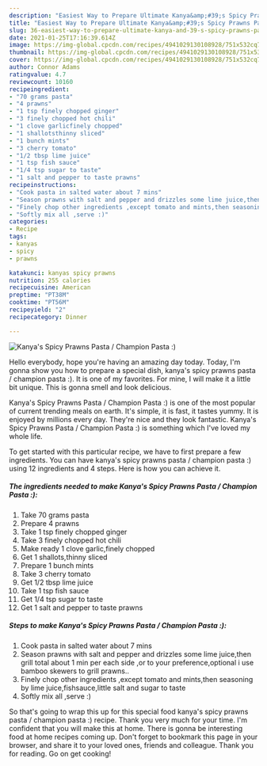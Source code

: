 ```yaml
---
description: "Easiest Way to Prepare Ultimate Kanya&amp;#39;s Spicy Prawns Pasta / Champion Pasta :)"
title: "Easiest Way to Prepare Ultimate Kanya&amp;#39;s Spicy Prawns Pasta / Champion Pasta :)"
slug: 36-easiest-way-to-prepare-ultimate-kanya-and-39-s-spicy-prawns-pasta-champion-pasta
date: 2021-01-25T17:16:39.614Z
image: https://img-global.cpcdn.com/recipes/4941029130108928/751x532cq70/kanyas-spicy-prawns-pasta-champion-pasta-recipe-main-photo.jpg
thumbnail: https://img-global.cpcdn.com/recipes/4941029130108928/751x532cq70/kanyas-spicy-prawns-pasta-champion-pasta-recipe-main-photo.jpg
cover: https://img-global.cpcdn.com/recipes/4941029130108928/751x532cq70/kanyas-spicy-prawns-pasta-champion-pasta-recipe-main-photo.jpg
author: Connor Adams
ratingvalue: 4.7
reviewcount: 10160
recipeingredient:
- "70 grams pasta"
- "4 prawns"
- "1 tsp finely chopped ginger"
- "3 finely chopped hot chili"
- "1 clove garlicfinely chopped"
- "1 shallotsthinny sliced"
- "1 bunch mints"
- "3 cherry tomato"
- "1/2 tbsp lime juice"
- "1 tsp fish sauce"
- "1/4 tsp sugar to taste"
- "1 salt and pepper to taste prawns"
recipeinstructions:
- "Cook pasta in salted water about 7 mins"
- "Season prawns with salt and pepper and drizzles some lime juice,then grill total about 1 min per each side ,or to your preference,optional i use bamboo skewers to grill prawns.."
- "Finely chop other ingredients ,except tomato and mints,then seasoning by lime juice,fishsauce,little salt and sugar to taste"
- "Softly mix all ,serve :)"
categories:
- Recipe
tags:
- kanyas
- spicy
- prawns

katakunci: kanyas spicy prawns 
nutrition: 255 calories
recipecuisine: American
preptime: "PT38M"
cooktime: "PT56M"
recipeyield: "2"
recipecategory: Dinner

---
```



![Kanya&#39;s Spicy Prawns Pasta / Champion Pasta :)](https://img-global.cpcdn.com/recipes/4941029130108928/751x532cq70/kanyas-spicy-prawns-pasta-champion-pasta-recipe-main-photo.jpg)

Hello everybody, hope you're having an amazing day today. Today, I'm gonna show you how to prepare a special dish, kanya&#39;s spicy prawns pasta / champion pasta :). It is one of my favorites. For mine, I will make it a little bit unique. This is gonna smell and look delicious.



Kanya&#39;s Spicy Prawns Pasta / Champion Pasta :) is one of the most popular of current trending meals on earth. It's simple, it is fast, it tastes yummy. It is enjoyed by millions every day. They're nice and they look fantastic. Kanya&#39;s Spicy Prawns Pasta / Champion Pasta :) is something which I've loved my whole life.


To get started with this particular recipe, we have to first prepare a few ingredients. You can have kanya&#39;s spicy prawns pasta / champion pasta :) using 12 ingredients and 4 steps. Here is how you can achieve it.

<!--inarticleads1-->

##### The ingredients needed to make Kanya&#39;s Spicy Prawns Pasta / Champion Pasta :):

1. Take 70 grams pasta
1. Prepare 4 prawns
1. Take 1 tsp finely chopped ginger
1. Take 3 finely chopped hot chili
1. Make ready 1 clove garlic,finely chopped
1. Get 1 shallots,thinny sliced
1. Prepare 1 bunch mints
1. Take 3 cherry tomato
1. Get 1/2 tbsp lime juice
1. Take 1 tsp fish sauce
1. Get 1/4 tsp sugar to taste
1. Get 1 salt and pepper to taste prawns




<!--inarticleads2-->

##### Steps to make Kanya&#39;s Spicy Prawns Pasta / Champion Pasta :):

1. Cook pasta in salted water about 7 mins
1. Season prawns with salt and pepper and drizzles some lime juice,then grill total about 1 min per each side ,or to your preference,optional i use bamboo skewers to grill prawns..
1. Finely chop other ingredients ,except tomato and mints,then seasoning by lime juice,fishsauce,little salt and sugar to taste
1. Softly mix all ,serve :)




So that's going to wrap this up for this special food kanya&#39;s spicy prawns pasta / champion pasta :) recipe. Thank you very much for your time. I'm confident that you will make this at home. There is gonna be interesting food at home recipes coming up. Don't forget to bookmark this page in your browser, and share it to your loved ones, friends and colleague. Thank you for reading. Go on get cooking!
